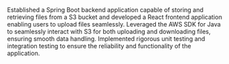 Established a Spring Boot backend application capable of storing and retrieving files from a S3 bucket and developed a React frontend application enabling users to upload files seamlessly. Leveraged the AWS SDK for Java to seamlessly interact with S3 for both uploading and downloading files, ensuring smooth data handling. Implemented rigorous unit testing and integration testing to ensure the reliability and functionality of the application.
